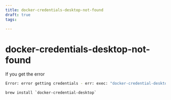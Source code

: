 ```yaml
---
title: docker-credentials-desktop-not-found
draft: true
tags: 

---
```

# docker-credentials-desktop-not-found
If you get the error 

```bash
Error: error getting credentials - err: exec: "docker-credential-desktop": executable file not found in $PATH, out: ``
```

```
brew install `docker-credential-desktop`
```